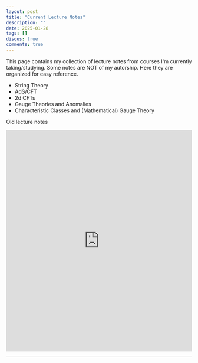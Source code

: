 ```yaml
---
layout: post
title: "Current Lecture Notes"
description: ""
date: 2025-01-28
tags: []
disqus: true
comments: true
--- 
```


<!--more-->
This page contains my collection of lecture notes from courses I'm currently taking/studying.
Some notes are NOT of my autorship. Here they are organized for easy reference. 
- String Theory
- AdS/CFT
- 2d CFTs
- Gauge Theories and Anomalies
- Characteristic Classes and (Mathematical) Gauge Theory


Old lecture notes
<div style="margin:0 auto;text-align:center">
<iframe src="https://drive.google.com/embeddedfolderview?id=1fuM0y2sOIf4V_Pw_VRbnwYi_KdiWC6KG#list" style="width: 100%; height: 600px; border: 0;"></iframe>
</div>

---

